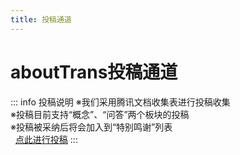 ```yaml
---
title: 投稿通道
---
```

# aboutTrans投稿通道
::: info 投稿说明
※我们采用腾讯文档收集表进行投稿收集  
※投稿目前支持“概念”、“问答”两个板块的投稿  
※投稿被采纳后将会加入到“特别鸣谢”列表  
&nbsp;&nbsp;[点此进行投稿](https://docs.qq.com/form/page/DSFdGRWtjck9NYm1L)
:::